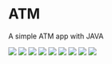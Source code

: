 # ATM
A simple ATM app with JAVA 

![](unu.jpg)
![](doi.jpg)
![](trei.jpg)
![](patru.jpg)
![](cinci.jpg)
![](sase.jpg)
![](sapte.jpg)
![](opt.jpg)
![](noua.jpg)
